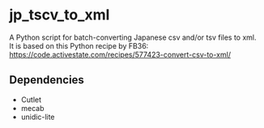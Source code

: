# jp_tscv_to_xml

A Python script for batch-converting Japanese csv and/or tsv files to xml.  
It is based on this Python recipe by FB36:  
https://code.activestate.com/recipes/577423-convert-csv-to-xml/

## Dependencies
- Cutlet
- mecab
- unidic-lite

